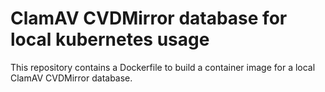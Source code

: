# ClamAV CVDMirror database for local kubernetes usage

This repository contains a Dockerfile to build a container image for a local ClamAV CVDMirror database.